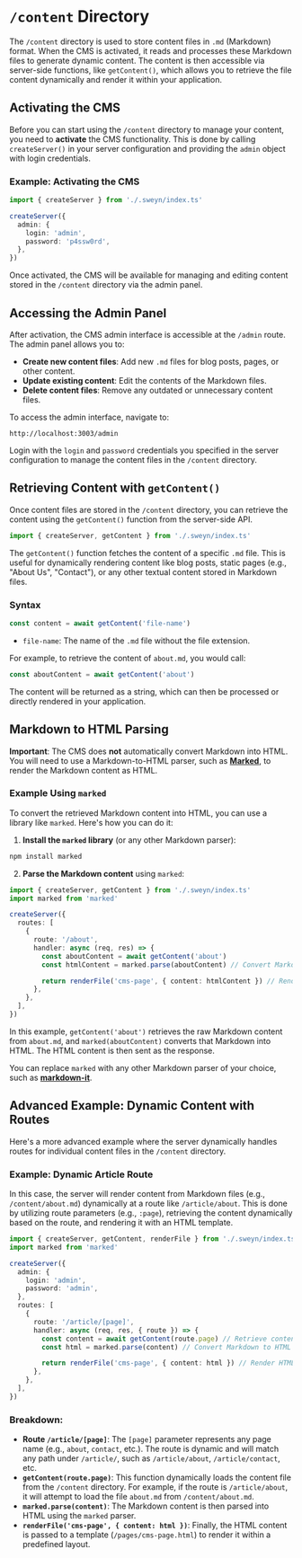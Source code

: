# `/content` Directory <Badge type="tip" text="server" />

The `/content` directory is used to store content files in `.md` (Markdown) format. When the CMS is activated, it reads and processes these Markdown files to generate dynamic content. The content is then accessible via server-side functions, like `getContent()`, which allows you to retrieve the file content dynamically and render it within your application.

## Activating the CMS

Before you can start using the `/content` directory to manage your content, you need to **activate** the CMS functionality. This is done by calling `createServer()` in your server configuration and providing the `admin` object with login credentials.

### Example: Activating the CMS

```ts
import { createServer } from './.sweyn/index.ts'

createServer({
  admin: {
    login: 'admin',
    password: 'p4ssw0rd',
  },
})
```

Once activated, the CMS will be available for managing and editing content stored in the `/content` directory via the admin panel.

## Accessing the Admin Panel

After activation, the CMS admin interface is accessible at the `/admin` route. The admin panel allows you to:

- **Create new content files**: Add new `.md` files for blog posts, pages, or other content.
- **Update existing content**: Edit the contents of the Markdown files.
- **Delete content files**: Remove any outdated or unnecessary content files.

To access the admin interface, navigate to:

```
http://localhost:3003/admin
```

Login with the `login` and `password` credentials you specified in the server configuration to manage the content files in the `/content` directory.

## Retrieving Content with `getContent()`

Once content files are stored in the `/content` directory, you can retrieve the content using the `getContent()` function from the server-side API.

```ts
import { createServer, getContent } from './.sweyn/index.ts'
```

The `getContent()` function fetches the content of a specific `.md` file. This is useful for dynamically rendering content like blog posts, static pages (e.g., "About Us", "Contact"), or any other textual content stored in Markdown files.

### Syntax

```ts
const content = await getContent('file-name')
```

- `file-name`: The name of the `.md` file without the file extension.

For example, to retrieve the content of `about.md`, you would call:

```ts
const aboutContent = await getContent('about')
```

The content will be returned as a string, which can then be processed or directly rendered in your application.

## Markdown to HTML Parsing

**Important**: The CMS does **not** automatically convert Markdown into HTML. You will need to use a Markdown-to-HTML parser, such as [**Marked**](https://github.com/markedjs/marked), to render the Markdown content as HTML.

### Example Using `marked`

To convert the retrieved Markdown content into HTML, you can use a library like `marked`. Here's how you can do it:

1. **Install the `marked` library** (or any other Markdown parser):

```bash
npm install marked
```

2. **Parse the Markdown content** using `marked`:

```ts
import { createServer, getContent } from './.sweyn/index.ts'
import marked from 'marked'

createServer({
  routes: [
    {
      route: '/about',
      handler: async (req, res) => {
        const aboutContent = await getContent('about')
        const htmlContent = marked.parse(aboutContent) // Convert Markdown to HTML

        return renderFile('cms-page', { content: htmlContent }) // Render HTML using a template
      },
    },
  ],
})
```

In this example, `getContent('about')` retrieves the raw Markdown content from `about.md`, and `marked(aboutContent)` converts that Markdown into HTML. The HTML content is then sent as the response.

You can replace `marked` with any other Markdown parser of your choice, such as [**markdown-it**](https://github.com/markdown-it/markdown-it).

## Advanced Example: Dynamic Content with Routes

Here's a more advanced example where the server dynamically handles routes for individual content files in the `/content` directory.

### Example: Dynamic Article Route

In this case, the server will render content from Markdown files (e.g., `/content/about.md`) dynamically at a route like `/article/about`. This is done by utilizing route parameters (e.g., `:page`), retrieving the content dynamically based on the route, and rendering it with an HTML template.

```ts
import { createServer, getContent, renderFile } from './.sweyn/index.ts'
import marked from 'marked'

createServer({
  admin: {
    login: 'admin',
    password: 'admin',
  },
  routes: [
    {
      route: '/article/[page]',
      handler: async (req, res, { route }) => {
        const content = await getContent(route.page) // Retrieve content based on route parameter
        const html = marked.parse(content) // Convert Markdown to HTML

        return renderFile('cms-page', { content: html }) // Render HTML using a template
      },
    },
  ],
})
```

### Breakdown:

- **Route `/article/[page]`**: The `[page]` parameter represents any page name (e.g., `about`, `contact`, etc.). The route is dynamic and will match any path under `/article/`, such as `/article/about`, `/article/contact`, etc.
- **`getContent(route.page)`**: This function dynamically loads the content file from the `/content` directory. For example, if the route is `/article/about`, it will attempt to load the file `about.md` from `/content/about.md`.
- **`marked.parse(content)`**: The Markdown content is then parsed into HTML using the `marked` parser.
- **`renderFile('cms-page', { content: html })`**: Finally, the HTML content is passed to a template (`/pages/cms-page.html`) to render it within a predefined layout.
